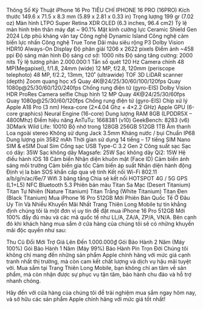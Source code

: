 Thông Số Kỹ Thuật iPhone 16 Pro
TIÊU CHÍ	IPHONE 16 PRO (16PRO)
Kích thước	149.6 x 71.5 x 8.3 mm (5.89 x 2.81 x 0.33 in)
Trọng lượng	199 gr (7.02 oz)
Màn hình	LTPO Super Retina XDR OLED (6.3 inches, 96.4 cm2)
Tỷ lệ màn hình trên thân máy đạt ~ 90.1%
Mặt kính cường lực Ceramic Shield Gen 2024
Lớp phủ kháng vân tay
Công nghệ Dynamic Island
Công nghệ cảm biến lực nhấn
Công nghệ True Tone
Dãi màu siêu rộng P3
Dolby Vision
HDR10
Always-On Display
Độ phân giải	1206 x 2622 pixels
Điểm ảnh	~458 ppi
Độ sáng màn hình	Độ sáng cơ sở: 1000 nits
Độ sáng tăng cường: 2000 nits
Tỷ lệ tương phản	2.000.000:1
Tần số quét	120 Hz
Camera chính	48 MP(Megapixel), f/1.8, 24mm (wide)
12 MP, f/2.8, 120mm (periscope telephoto)
48 MP, f/2.2, 13mm, 120˚ (ultrawide)
TOF 3D LiDAR scanner (depth)
Zoom quang học x5
Quay 4K@24/25/30/60/100/120fps
Quay 1080p@25/30/60/120/240fps
Chống rung điện tử (gyro-EIS)
Dolby Vision HDR
ProRes
Camera selfie	Chụp hình 12 MP
Quay 4K@24/25/30/60fps
Quay 1080p@25/30/60/120fps
Chống rung điện tử (gyro-EIS)
Chip xử lý	Apple A18 Pro (3 nm)
Hexa-core (2×4.04 Ghz + 4×2.2 GHz)
Apple GPU (6-core graphics)
Neural Engine (16-core)
Dung lượng RAM	8GB (LPDDR5X – 4800Mhz)
Điểm hiệu năng	AnTuTu: 1668381 (v10)
GeekBench: 8283 (v6)
3DMark Wild Life: 10010
Bộ nhớ trong	128GB
256GB
512GB
1TB
Âm thanh	Loa ngoài stereo
Không sử dụng Jack 3.5mm
Kháng nước / bụi	Chuẩn IP68
Dung lượng pin	3582 mAh
Thời gian sử dụng	14 tiếng – 17 tiếng
SIM	Nano SIM & eSIM
Dual Sim
Cổng sạc	USB Type-C 3.2 Gen 2
Công suất sạc	Sạc có dây: 35W
Sạc không dây Magsafe: 25W
Sạc không dây Qi2: 15W
Hệ điều hành	iOS 18
Cảm biến	Nhận diện khuôn mặt (Face ID)
Cảm biến ánh sáng môi trường
Cảm biến gia tốc
Cảm biến áp suất
Nhận diện hành động
Định vị la bàn
SOS khẩn cấp qua vệ tinh
Kết nối	Wi-Fi 802.11 a/b/g/n/ac/6e/7
Wifi 3 băng tầng
Chia sẻ kết nối HOTSPOT
4G / 5G
GPS (L1+L5)
NFC
Bluetooth 5.3
Phiên bản màu	Titan Sa Mạc (Desert Titanium)
Titan Tự Nhiên (Nature Titanium)
Titan Trắng (White Titanium)
Titan Đen (Black Titanium)
Mua iPhone 16 Pro 512GB Mới Phiên Bản Quốc Tế Ở Đâu Uy Tín Và Nhiều Khuyến Mãi Nhất
Trang Thiên Long Mobile tự tin khẳng định chúng tôi là một đơn vị uy tín để đặt mua iPhone 16 Pro 512GB Mới 100% đầy đủ màu và các mã quốc tế như LL/A, ZA/A, ZP/A, VN/A. Bên cạnh đó khi khách hàng mua sắm ở cửa hàng của chúng tôi sẽ có những khuyến mãi độc quyền như sau:

Thu Cũ Đổi Mới Trợ Giá Lên Đến 1.000.000₫
Gói Bảo Hành 2 Năm (Máy 100%)
Gói Bảo Hành 1 Năm (Máy 99%)
Bảo Hành Pin Trọn Đời
Chúng tôi không chỉ mang đến những sản phẩm Apple chính hãng với mức giá cạnh tranh nhất thị trường, mà còn cam kết chất lượng và dịch vụ hậu mãi tuyệt vời. Mua sắm tại Trang Thiên Long Mobile, bạn không chỉ an tâm về sản phẩm, mà còn nhận được sự phục vụ tận tâm, bảo hành chu đáo và hỗ trợ nhanh chóng.

Hãy đến với cửa hàng của chúng tôi để trải nghiệm mua sắm ngay hôm nay, và sở hữu các sản phẩm Apple chính hãng với mức giá tốt nhất!